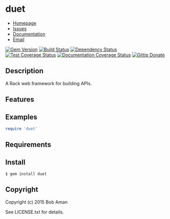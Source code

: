 # duet

* [Homepage](https://github.com/sporkmonger/duet#readme)
* [Issues](https://github.com/sporkmonger/duet/issues)
* [Documentation](http://rubydoc.info/gems/duet/frames)
* [Email](mailto:bob@sporkmonger.com)

[![Gem Version](http://img.shields.io/gem/dt/duet.svg)][gem]
[![Build Status](https://secure.travis-ci.org/sporkmonger/duet.png?branch=master)][travis]
[![Dependency Status](https://gemnasium.com/sporkmonger/duet.png?travis)][gemnasium]
[![Test Coverage Status](https://img.shields.io/coveralls/sporkmonger/duet.svg)][coveralls]
[![Documentation Coverage Status](http://inch-ci.org/github/sporkmonger/duet.svg?branch=master)][inch]
[![Gittip Donate](http://img.shields.io/gittip/sporkmonger.png)](https://www.gittip.com/sporkmonger/ "Support Open Source Development w/ Gittip")

[gem]: https://rubygems.org/gems/duet
[travis]: http://travis-ci.org/sporkmonger/duet
[gemnasium]: https://gemnasium.com/sporkmonger/duet
[coveralls]: https://coveralls.io/r/sporkmonger/duet
[inch]: http://inch-ci.org/github/sporkmonger/duet

## Description

A Rack web framework for building APIs.

## Features

## Examples

```ruby
require 'duet'
```

## Requirements

## Install

```
$ gem install duet
```

## Copyright

Copyright (c) 2015 Bob Aman

See LICENSE.txt for details.
